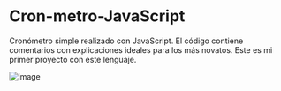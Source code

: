 # Cron-metro-JavaScript
Cronómetro simple realizado con JavaScript. El código contiene comentarios con explicaciones ideales para los más novatos.
Este es mi primer proyecto con este lenguaje.

![image](https://user-images.githubusercontent.com/116498192/205047392-366d9a18-6af2-440b-8fe8-d9191891c054.png)
